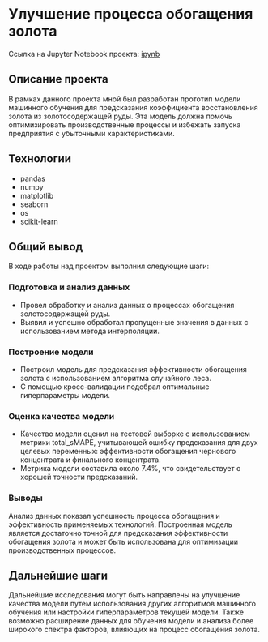 # Улучшение процесса обогащения золота

Ссылка на Jupyter Notebook проекта: [ipynb](https://github.com/yaroslav-korobkov/Portfolio/blob/main/Gold_Recovery/gold_recovery.ipynb)

## Описание проекта

В рамках данного проекта мной был разработан прототип модели машинного обучения для предсказания коэффициента восстановления золота из золотосодержащей руды. Эта модель должна помочь оптимизировать производственные процессы и избежать запуска предприятия с убыточными характеристиками.

## Технологии

- pandas
- numpy
- matplotlib
- seaborn
- os
- scikit-learn

## Общий вывод

В ходе работы над проектом выполнил следующие шаги:

### Подготовка и анализ данных

- Провел обработку и анализ данных о процессах обогащения золотосодержащей руды.
- Выявил и успешно обработал пропущенные значения в данных с использованием метода интерполяции.

### Построение модели

- Построил модель для предсказания эффективности обогащения золота с использованием алгоритма случайного леса.
- С помощью кросс-валидации подобрал оптимальные гиперпараметры модели.

### Оценка качества модели

- Качество модели оценил на тестовой выборке с использованием метрики total_sMAPE, учитывающей ошибку предсказания для двух целевых переменных: эффективности обогащения чернового концентрата и финального концентрата.
-  Метрика модели составила около 7.4%, что свидетельствует о хорошей точности предсказаний.

### Выводы

Анализ данных показал успешность процесса обогащения и эффективность применяемых технологий. Построенная модель является достаточно точной для предсказания эффективности обогащения золота и может быть использована для оптимизации производственных процессов.

## Дальнейшие шаги

Дальнейшие исследования могут быть направлены на улучшение качества модели путем использования других алгоритмов машинного обучения или настройки гиперпараметров текущей модели. Также возможно расширение данных для обучения модели и анализа более широкого спектра факторов, влияющих на процесс обогащения золота.
